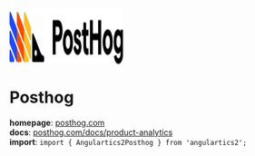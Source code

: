 <img
src="../../../assets/svg/posthog.svg"
alt="Posthog logo"
height="100px"
width="200px" />

# Posthog

**homepage**: [posthog.com](https://posthog.com/)  
**docs**: [posthog.com/docs/product-analytics](https://posthog.com/docs/product-analytics)  
**import**: `import { Angulartics2Posthog } from 'angulartics2';`

